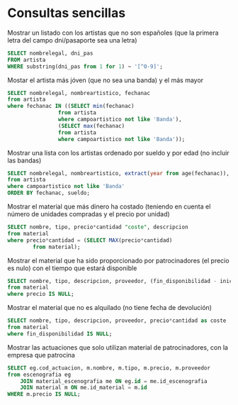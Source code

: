 # Consultas sencillas
Mostrar un listado con los artistas que no son españoles (que la primera letra del campo dni/pasaporte sea una letra)
```sql
SELECT nombrelegal, dni_pas
FROM artista
WHERE substring(dni_pas from 1 for 1) ~ '[^0-9]';
```
Mostar el artista más jóven (que no sea una banda) y el más mayor
```sql
SELECT nombrelegal, nombreartistico, fechanac
from artista
where fechanac IN ((SELECT min(fechanac)
                from artista
                where campoartistico not like 'Banda'),
                (SELECT max(fechanac)
                from artista
                where campoartistico not like 'Banda'));
```
Mostrar una lista con los artistas ordenado por sueldo y por edad (no incluir las bandas)
```sql
SELECT nombrelegal, nombreartistico, extract(year from age(fechanac)), sueldo
from artista
where campoartistico not like 'Banda'
ORDER BY fechanac, sueldo;
```
Mostrar el material que más dinero ha costado (teniendo en cuenta el número de unidades compradas y el precio por unidad)
```sql
SELECT nombre, tipo, precio*cantidad "coste", descripcion
from material
where precio*cantidad = (SELECT MAX(precio*cantidad)
        from material);
```
Mostrar el material que ha sido proporcionado por patrocinadores (el precio es nulo) con el tiempo que estará disponible
```sql
SELECT nombre, tipo, descripcion, proveedor, (fin_disponibilidad - inicio_disponibilidad) "tiempo disponible"
from material
where precio IS NULL;
```
Mostrar el material que no es alquilado (no tiene fecha de devolución)
```sql
SELECT nombre, tipo, descripcion, proveedor, precio*cantidad as coste
from material
where fin_disponibilidad IS NULL;
```
Mostrar las actuaciones que solo utilizan material de patrocinadores, con la empresa que patrocina
```sql
SELECT eg.cod_actuacion, m.nombre, m.tipo, m.precio, m.proveedor
from escenografia eg
	JOIN material_escenografia me ON eg.id = me.id_escenografia
	JOIN material m ON me.id_material = m.id
WHERE m.precio IS NULL;
```
```sql
```